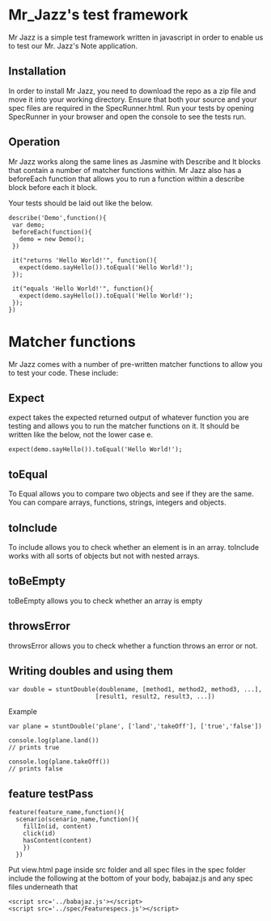 # Mr_Jazz's test framework

Mr Jazz is a simple test framework written in javascript in order to enable us to test our Mr. Jazz's Note application.   
## Installation


In order to install Mr Jazz, you need to download the repo as a zip file and move it into your working directory. 
Ensure that both your source and your spec files are required in the SpecRunner.html.
Run your tests by opening SpecRunner in your browser and open the console to see the tests run.

## Operation


Mr Jazz works along the same lines as Jasmine with Describe and It blocks that contain a number of matcher functions within.
Mr Jazz also has a beforeEach function that allows you to run a function within a describe block before each it block.

Your tests should be laid out like the below.
 ```
describe('Demo',function(){
  var demo;
  beforeEach(function(){
    demo = new Demo();
  })

  it("returns 'Hello World!'", function(){
    expect(demo.sayHello()).toEqual('Hello World!');
  });

  it("equals 'Hello World!'", function(){
    expect(demo.sayHello()).toEqual('Hello World!');
  });
})

```
# Matcher functions


Mr Jazz comes with a number of pre-written matcher functions to allow you to test your code. 
These include:


## Expect


expect takes the expected returned output of whatever function you are testing and allows you to run the matcher functions on it. 
It should be written like the below, not the lower case e.
```
expect(demo.sayHello()).toEqual('Hello World!');
```
## toEqual

To Equal allows you to compare two objects and see if they are the same. 
You can compare arrays, functions, strings, integers and objects.

## toInclude

To include allows you to check whether an element is in an array. 
toInclude works with all sorts of objects but not with nested arrays.

## toBeEmpty

toBeEmpty allows you to check whether an array is empty

## throwsError

throwsError allows you to check whether a function throws an error or not.

## Writing doubles and using them

```
var double = stuntDouble(doublename, [method1, method2, method3, ...],
                        [result1, result2, result3, ...])
```

Example

```
var plane = stuntDouble('plane', ['land','takeOff'], ['true','false'])
```

```
console.log(plane.land())
// prints true

console.log(plane.takeOff())
// prints false
```

## feature testPass

```
feature(feature_name,function(){
  scenario(scenario_name,function(){
    fillIn(id, content)
    click(id)
    hasContent(content)
    })
  })
```
Put view.html page inside src folder and all spec files in the spec folder include the following at the bottom of your body, babajaz.js and any spec files underneath that

```
<script src='../babajaz.js'></script>
<script src='../spec/Featurespecs.js'></script>
